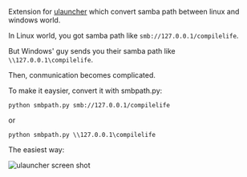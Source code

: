 Extension for [ulauncher](https://ulauncher.io/) which convert samba path between linux and windows world. 

In Linux world, you got samba path like `smb://127.0.0.1/compilelife`. 

But Windows' guy sends you their samba path like `\\127.0.0.1\compilelife`.

Then, conmunication becomes complicated.

To make it eaysier, convert it with smbpath.py:

```
python smbpath.py smb://127.0.0.1/compilelife
```

or

```
python smbpath.py \\127.0.0.1\compilelife
```

The easiest way:

![ulauncher screen shot](images/screenshot.png)